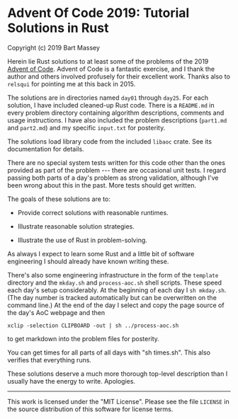 # Advent Of Code 2019: Tutorial Solutions in Rust
Copyright (c) 2019 Bart Massey

Herein lie Rust solutions to at least some of the problems
of the 2019
[Advent of Code](http://adventofcode.com). Advent of Code is
a fantastic exercise, and I thank the author and others
involved profusely for their excellent work. Thanks also to
`relsqui` for pointing me at this back in 2015.

The solutions are in directories named `day01` through
`day25`. For each solution, I have included cleaned-up Rust
code. There is a `README.md` in every problem directory
containing algorithm descriptions, comments and usage
instructions. I have also included the problem descriptions
(`part1.md` and `part2.md`) and my specific `input.txt` for
posterity.

The solutions load library code from the included `libaoc`
crate. See its documentation for details.

There are no special system tests written for this code
other than the ones provided as part of the problem ---
there are occasional unit tests. I regard passing both parts
of a day's problem as strong validation, although I've been
wrong about this in the past. More tests should get written.

The goals of these solutions are to:

* Provide correct solutions with reasonable runtimes.

* Illustrate reasonable solution strategies.

* Illustrate the use of Rust in problem-solving.

As always I expect to learn some Rust and a little bit of
software engineering I should already have known writing
these.

There's also some engineering infrastructure in the form of
the `template` directory and the `mkday.sh` and
`process-aoc.sh` shell scripts.  These speed each day's
setup considerably. At the beginning of each day I `sh
mkday.sh`. (The day number is tracked automatically but can
be overwritten on the command line.) At the end of the
day I select and copy the page source of the day's AoC
webpage and then

    xclip -selection CLIPBOARD -out | sh ../process-aoc.sh

to get markdown into the problem files for posterity.

You can get times for all parts of all days with "sh
times.sh". This also verifies that everything runs.

These solutions deserve a much more thorough top-level
description than I usually have the energy to
write. Apologies.

---

This work is licensed under the "MIT License".  Please see
the file `LICENSE` in the source distribution of this
software for license terms.
